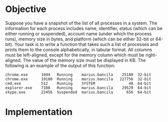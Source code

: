 # Objective

Suppose you have a snapshot of the list of all processes in a system. The information for each process includes name, identifier, status (which can be either running or suspended), account name (under which the process runs), memory size in bytes, and platform (which can be either 32-bit or 64-bit). Your task is to write a function that takes such a list of processes and prints them to the console alphabetically, in tabular format. All columns must be left-aligned, except for the memory column which must be right-aligned. The value of the memory size must be displayed in KB. The following is an example of the output of this function:


```markup
chrome.exe      1044   Running    marius.bancila    25180  32-bit
chrome.exe      10100  Running    marius.bancila   227756  32-bit
cmd.exe         512    Running    SYSTEM               48  64-bit
explorer.exe    7108   Running    marius.bancila    29529  64-bit
skype.exe       22456  Suspended  marius.bancila      656  64-bit
```

# Implementation